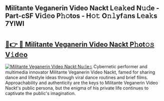 ## Militante Veganerin Video Nackt L𝚎a𝚔ed N𝚞𝚍e - Part-cSF Vi𝚍𝚎o P𝚑𝚘tos - H𝚘𝚝 O𝚗𝚕yf𝚊ns L𝚎a𝚔s 7YlWI

# <h2><a href="http://kf196do.oniu.top/?m=Militante+Veganerin+Video+Nackt">🔗👉 🔴 Militante Veganerin Video Nackt P𝚑ot𝚘𝚜 V𝚒d𝚎o</a></h2>

[![Militante Veganerin Video Nackt Nu𝚍e𝚜](https://i.imgur.com/0qMVB7G.gif)](http://kf196do.oniu.top/?m=Militante+Veganerin+Video+Nackt)
Cybernetic performer and multimedia innovator Militante Veganerin Video Nackt, famed for sharing dance and lifestyle ideas through viral dance routines and brief films. Approachability and authenticity are the keys to Militante Veganerin Video Nackt's public persona, but the enigma of his private life continues to captivate the public's imagination.  
